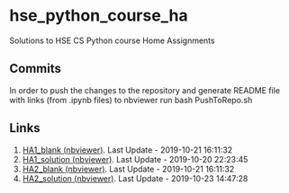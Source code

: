 # hse_python_course_ha 
 Solutions to HSE CS Python course Home Assignments 
 ## Commits 
 In order to push the changes to the repository and generate README file with links (from .ipynb files) to nbviewer run 
 bash PushToRepo.sh 
 ## Links 
 1. [HA1_blank (nbviewer)](https://nbviewer.jupyter.org/github/glebkrapivin/hse_python_course_ha/blob/master/./HA1/HA1_blank.ipynb). Last Update - 2019-10-21 16:11:32 
 1. [HA1_solution (nbviewer)](https://nbviewer.jupyter.org/github/glebkrapivin/hse_python_course_ha/blob/master/./HA1/HA1_solution.ipynb). Last Update - 2019-10-20 22:23:45 
 1. [HA2_blank (nbviewer)](https://nbviewer.jupyter.org/github/glebkrapivin/hse_python_course_ha/blob/master/./HA2/HA2_blank.ipynb). Last Update - 2019-10-21 16:11:32 
 1. [HA2_solution (nbviewer)](https://nbviewer.jupyter.org/github/glebkrapivin/hse_python_course_ha/blob/master/./HA2/HA2_solution.ipynb). Last Update - 2019-10-23 14:47:28 

